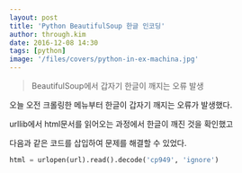 ```yaml
---
layout: post
title: 'Python BeautifulSoup 한글 인코딩'
author: through.kim
date: 2016-12-08 14:30
tags: [python]
image: '/files/covers/python-in-ex-machina.jpg'
---
```


>BeautifulSoup에서 갑자기 한글이 깨지는 오류 발생

오늘 오전 크롤링한 메뉴부터 한글이 갑자기 깨지는 오류가 발생했다.  

urllib에서 html문서를 읽어오는 과정에서 한글이 깨진 것을 확인했고  

다음과 같은 코드를 삽입하여 문제를 해결할 수 있었다.  

```python
html = urlopen(url).read().decode('cp949', 'ignore')
```